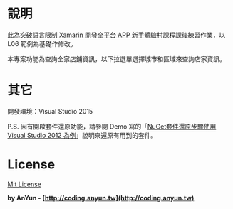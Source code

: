 # 說明 #

此為[突破語言限制 Xamarin 開發全平台 APP 新手體驗村](https://skilltree.my/events/dcea)課程課後練習作業，以 L06 範例為基礎作修改。

本專案功能為查詢全家店鋪資訊，以下拉選單選擇城市和區域來查詢店家資訊。

# 其它 #

開發環境：Visual Studio 2015

P.S. 因有開啟套件還原功能，請參閱 Demo 寫的「[NuGet套件還原步驟使用Visual Studio 2012 為例](http://demo.tc/Post/763)」說明來還原有用到的套件。

# License #
[Mit License](http://opensource.org/licenses/mit-license.php)

**by AnYun - [http://coding.anyun.tw](http://coding.anyun.tw)**